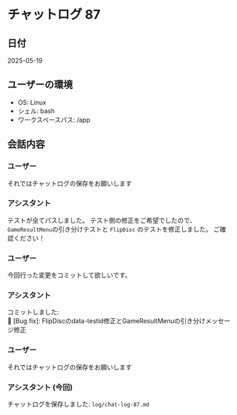 # チャットログ 87

## 日付
2025-05-19

## ユーザーの環境
- OS: Linux
- シェル: bash
- ワークスペースパス: /app

## 会話内容

### ユーザー
それではチャットログの保存をお願いします

### アシスタント
テストが全てパスしました。
テスト側の修正をご希望でしたので、`GameResultMenu`の引き分けテストと `FlipDisc` のテストを修正しました。
ご確認ください！

### ユーザー
今回行った変更をコミットして欲しいです。

### アシスタント
コミットしました:  
🐛 [Bug fix]: FlipDiscのdata-testid修正とGameResultMenuの引き分けメッセージ修正

### ユーザー
それではチャットログの保存をお願いします

### アシスタント (今回)
チャットログを保存しました: `log/chat-log-87.md`
